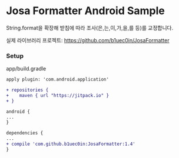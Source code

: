 # Josa Formatter Android Sample
String.format을 확장해 받침에 따라 조사(은,는,이,가,을,를 등)를 교정합니다.

실제 라이브러리 프로젝트:
https://github.com/b1uec0in/JosaFormatter


### Setup
app/build.gradle
```diff
apply plugin: 'com.android.application'

+ repositories {
+    maven { url "https://jitpack.io" }
+ }

android {
...
}

dependencies {
...
+ compile 'com.github.b1uec0in:JosaFormatter:1.4'
}
```

